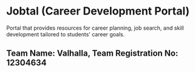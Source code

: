 # Jobtal (Career Development Portal)

Portal that provides resources for career planning, job
search, and skill development tailored to students' career goals.

## Team Name:  Valhalla, Team Registration No:  12304634
